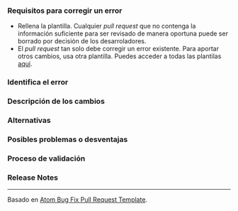 ### Requisitos para corregir un error

* Rellena la plantilla. Cualquier _pull request_ que no contenga la información suficiente para ser revisado de manera oportuna puede ser borrado por decisión de los desarroladores.
* El _pull request_ tan solo debe corregir un error existente. Para aportar otros cambios, usa otra plantilla. Puedes acceder a todas las plantilas [aquí](https://github.com/aaesalamanca/d-eventer/blob/master/.github/pull_request_template.md).

### Identifica el error

<!--

Escribe el link del issue asociado al error que estás corrigiendo.

Si todavía no hay un issuepara tu error, por favor abre un nuevo issue y después enlázalo con tu pull request.

Nota: en algunas ocasiones, el error de una persona es la funcionalidad de otra. Si el pull request no se relaciona 
con ningún issue existente con la etiqueta bug, los desarrolladores tienen la última palabra para decidir si es un error.

-->

### Descripción de los cambios

<!--

Debemos ser capaces de entender el diseño de tu cambios desde esta descripción. Si no nos podemos hacer a la idea de qué hará
el código mediante esta descripción, el pull request puede ser cerrado por decisión de los desarrolladores. Ten cuenta que
quien revise este PR puede no estar familiarizado o no haber trabajado con el código recientemente, así que explica los conceptos.

-->

### Alternativas

<!-- Explica otras alternativas que tuviste en cuenta y por qué esta versión fue la elegida. -->


### Posibles problemas o desventajas

<!-- ¿Cuáles son las desventajas o problemas que pueden surgir a raíz de modificar el código? -->

### Proceso de validación

<!--

¿Cuáles fueron los pasos que seguiste para comprobar que el cambio no introduce problemas ya solucionados? Describe las
acciones que llevaste a cabo (incluyendo botones en los que hiciste clic, texto que escribiste, commandos que ejecutaste, etc.)
y anota los resultados que observaste

-->

### Release Notes

<!--

Por favor, describe los cambios en una única línea que explica esta mejora de manera que un usuario lo pueda entender.
Este texto será el que usemos para las release notes.

Si consideras que este cambio no es relevante para el usuario o para ser incluido en las release notes,
puedes usar "No aplica" o "N/A" en esta sección.

Ejemplos:

- La aplicación ahora permite enviar imágenes en los chats de los planes.
- Issue corregido en el que la aplicación se cerraba tras crear un plan.
- Rendimiento mejorado al cargar la lista de planes.

-->

---

Basado en [Atom Bug Fix Pull Request Template](https://raw.githubusercontent.com/atom/.github/master/.github/PULL_REQUEST_TEMPLATE/bug_fix.md).
